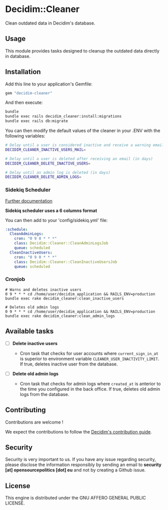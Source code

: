 # Decidim::Cleaner

Clean outdated data in Decidim's database.

## Usage

This module provides tasks designed to cleanup the outdated data directly in database.

## Installation

Add this line to your application's Gemfile:

```ruby
gem "decidim-cleaner"
```

And then execute:

```bash
bundle
bundle exec rails decidim_cleaner:install:migrations
bundle exec rails db:migrate
```

You can then modify the default values of the cleaner in your .ENV with the following variables:

```bash
# Delay until a user is considered inactive and receive a warning email (in days)
DECIDIM_CLEANER_INACTIVE_USERS_MAIL=

# Delay until a user is deleted after receiving an email (in days)
DECIDIM_CLEANER_DELETE_INACTIVE_USERS=

# Delay until an admin log is deleted (in days)
DECIDIM_CLEANER_DELETE_ADMIN_LOGS=
```

### Sidekiq Scheduler
[Further documentation](https://github.com/sidekiq-scheduler/sidekiq-scheduler)

**Sidekiq scheduler uses a 6 columns format**

You can then add to your 'config/sidekiq.yml' file:

```yaml
:schedule:
  CleanAdminLogs:
    cron: "0 9 0 * * *"
    class: Decidim::Cleaner::CleanAdminLogsJob
    queue: scheduled
  CleanInactiveUsers:
    cron: "0 9 0 * * *"
    class: Decidim::Cleaner::CleanInactiveUsersJob
    queue: scheduled
```

### Cronjob
```
# Warns and deletes inactive users
0 9 * * * cd /home/user/decidim_application && RAILS_ENV=production bundle exec rake decidim_cleaner:clean_inactive_users

# Deletes old admin logs
0 9 * * * cd /home/user/decidim_application && RAILS_ENV=production bundle exec rake decidim_cleaner:clean_admin_logs
```

## Available tasks

- [ ] **Delete inactive users**
  - Cron task that checks for user accounts where `current_sign_in_at` is superior to environment variable `CLEANER_USER_INACTIVITY_LIMIT`. If true, deletes inactive user from the database.

- [ ] **Delete old admin logs**
  - Cron task that checks for admin logs where `created_at` is anterior to the time you configured in the back office. If true, deletes old admin logs from the database.

## Contributing

Contributions are welcome !

We expect the contributions to follow the [Decidim's contribution guide](https://github.com/decidim/decidim/blob/develop/CONTRIBUTING.adoc).

## Security

Security is very important to us. If you have any issue regarding security, please disclose the information responsibly by sending an email to __security [at] opensourcepolitics [dot] eu__ and not by creating a Github issue.

## License

This engine is distributed under the GNU AFFERO GENERAL PUBLIC LICENSE.
